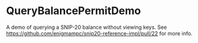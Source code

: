 # QueryBalancePermitDemo

A demo of querying a SNIP-20 balance without viewing keys. See https://github.com/enigmampc/snip20-reference-impl/pull/22 for more info.
